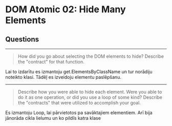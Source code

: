 # DOM Atomic 02: Hide Many Elements

## Questions

---

> How did you go about selecting the DOM elements to hide? Describe the "contract" for that function.

Lai to izdarītu es izmantoju get.ElementsByClassName un tur norādiju noteikto klasi. Tādēļ es izveidoju elementu paslēpšanu.

---

> Describe how you were able to hide each element. Were you able to do it as one operation, or did you use a loop of some kind? Describe the "contracts" that were utilized to accomplish your goal.

Es izmantoju Loop, lai pārvietotos pa savāktajiem elementiem. Arī bija jānorāda cikla lielumu un ko pildīs katra klase